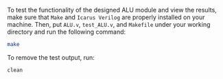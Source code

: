 To test the functionality of the designed ALU module and view the results, make sure that `Make` and `Icarus Verilog` are properly installed on your machine. Then, put `ALU.v`, `test_ALU.v`, and `Makefile` under your working directory and run the following command:

```bash
make
```
To remove the test output, run:
```bash
clean
```
